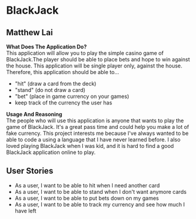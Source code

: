 # BlackJack

## Matthew Lai

**What Does The Application Do?**   
This application will allow you to play the simple casino game of BlackJack.The player should be able to place bets and 
hope to win against the house. This application will be single player only, against the house. Therefore, this
application should be able to...
- "hit" (draw a card from the deck)
- "stand" (do not draw a card)
- "bet" (place in game currency on your games)
-  keep track of the currency the user has

**Usage And Reasoning**  
The people who will use this application is anyone that wants to play the game of BlackJack. It's a great pass time and 
could help you make a lot of fake currency. This project interests me because I've always wanted to be able to code a
using a language that I have never learned before. I also loved playing BlackJack when I was kid, and it is hard to find 
a good BlackJack application online to play.

## User Stories

- As a user, I want to be able to hit when I need another card
- As a user, I want to be able to stand when I don't want anymore cards
- As a user, I want to be able to put bets down on my games
- As a user, I want to be able to track my currency and see how much I have left 